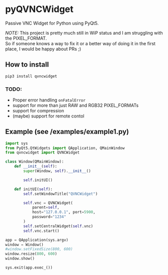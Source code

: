 # pyQVNCWidget
Passive VNC Widget for Python using PyQt5.

_NOTE:_ This project is pretty much still in WiP status and I am struggling with the PIXEL_FORMAT.\
So if someone knows a way to fix it or a better way of doing it in the first place, I would be happy about PRs ;)

## How to install

```bash
pip3 install qvncwidget
```

### TODO:
- Proper error handling `onFatalError`
- support for more than just RAW and RGB32 PIXEL_FORMATs
- support for compression
- (maybe) support for remote contol

## Example (see /examples/example1.py)

```python
import sys
from PyQt5.QtWidgets import QApplication, QMainWindow
from qvncwidget import QVNCWidget

class Window(QMainWindow):
    def __init__(self):
        super(Window, self).__init__()

        self.initUI()

    def initUI(self):
        self.setWindowTitle("QVNCWidget")

        self.vnc = QVNCWidget(
            parent=self,
            host="127.0.0.1", port=5900,
            password="1234"
        )
        self.setCentralWidget(self.vnc)
        self.vnc.start()

app = QApplication(sys.argv)
window = Window()
#window.setFixedSize(800, 600)
window.resize(800, 600)
window.show()

sys.exit(app.exec_())

```
